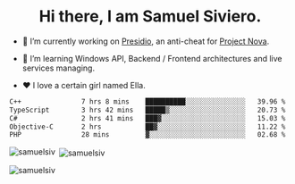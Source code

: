 <h1 align="center">Hi there, I am Samuel Siviero.</h1>

- 🔭 I’m currently working on [Presidio](https://presidio.ac), an anti-cheat for [Project Nova](https://discord.gg/novafn).

- 🌱 I’m learning Windows API, Backend / Frontend architectures and live services managing.

- ❤️ I love a certain girl named Ella.

<!--START_SECTION:waka-->

```txt
C++               7 hrs 8 mins    ██████████░░░░░░░░░░░░░░░   39.96 %
TypeScript        3 hrs 42 mins   █████▒░░░░░░░░░░░░░░░░░░░   20.73 %
C#                2 hrs 41 mins   ███▓░░░░░░░░░░░░░░░░░░░░░   15.03 %
Objective-C       2 hrs           ██▓░░░░░░░░░░░░░░░░░░░░░░   11.22 %
PHP               28 mins         ▓░░░░░░░░░░░░░░░░░░░░░░░░   02.68 %
```

<!--END_SECTION:waka-->

<p><img align="left" src="https://github-readme-stats.vercel.app/api/top-langs?username=samuelsiv&show_icons=true&locale=en&layout=compact&theme=radical" alt="samuelsiv" /></p>

<p>&nbsp;<img align="center" src="https://github-readme-stats.vercel.app/api?username=samuelsiv&show_icons=true&locale=en&theme=radical" alt="samuelsiv" /></p>
<p align="left"> <img src="https://komarev.com/ghpvc/?username=samuelsiv&label=Profile%20views&color=0e75b6&style=flat" alt="samuelsiv" /> </p>
